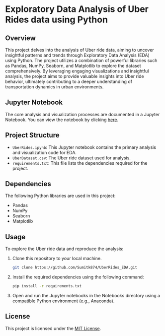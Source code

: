 # Exploratory Data Analysis of Uber Rides data using Python

## Overview

This project delves into the analysis of Uber ride data, aiming to uncover insightful patterns and trends through Exploratory Data Analysis (EDA) using Python. The project utilizes a combination of powerful libraries such as Pandas, NumPy, Seaborn, and Matplotlib to explore the dataset comprehensively. By leveraging engaging visualizations and insightful analysis, the project aims to provide valuable insights into Uber ride behavior, ultimately contributing to a deeper understanding of transportation dynamics in urban environments.

## Jupyter Notebook

The core analysis and visualization processes are documented in a Jupyter Notebook. You can view the notebook by clicking [here](https://nbviewer.org/github/Sumitk874/UberRides_EDA/blob/main/UberRides.ipynb).

## Project Structure

- `UberRides.ipynb`: This Jupyter notebook contains the primary analysis and visualization code for EDA.
- `UberDataset.csv`: The Uber ride dataset used for analysis.
- `requirements.txt`: This file lists the dependencies required for the project.

## Dependencies

The following Python libraries are used in this project:
- Pandas
- NumPy
- Seaborn
- Matplotlib

## Usage

To explore the Uber ride data and reproduce the analysis:

1. Clone this repository to your local machine.
   ```bash
   git clone https://github.com/Sumitk874/UberRides_EDA.git
   ```
2. Install the required dependencies using the following command:
   ```bash
   pip install -r requirements.txt
   ```
3. Open and run the Jupyter notebooks in the Notebooks directory using a compatible Python environment (e.g., Anaconda).


## License

This project is licensed under the [MIT License](LICENSE).
